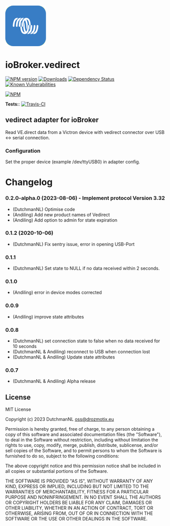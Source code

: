 ![Logo](admin/vedirect.png)
# ioBroker.vedirect

[![NPM version](http://img.shields.io/npm/v/iobroker.vedirect.svg)](https://www.npmjs.com/package/iobroker.vedirect)
[![Downloads](https://img.shields.io/npm/dm/iobroker.vedirect.svg)](https://www.npmjs.com/package/iobroker.vedirect)
[![Dependency Status](https://img.shields.io/david/DrozmotiX/iobroker.vedirect.svg)](https://david-dm.org/DrozmotiX/iobroker.vedirect)
[![Known Vulnerabilities](https://snyk.io/test/github/DrozmotiX/ioBroker.vedirect/badge.svg)](https://snyk.io/test/github/DrozmotiX/ioBroker.vedirect)

[![NPM](https://nodei.co/npm/iobroker.vedirect.png?downloads=true)](https://nodei.co/npm/iobroker.vedirect/)

**Tests:**: [![Travis-CI](http://img.shields.io/travis/DrozmotiX/ioBroker.vedirect/master.svg)](https://travis-ci.org/DrozmotiX/ioBroker.vedirect)

## vedirect adapter for ioBroker

Read VE.direct data from a Victron device with vedirect connector over USB <-> serial connection.

### Configuration

Set the proper device (example /dev/ttyUSB0) in adapter config.

# Changelog
<!--
    Placeholder for the next version (at the beginning of the line):
    ## __WORK IN PROGRESS__
-->
### 0.2.0-alpha.0 (2023-08-06) - Implement protocol Version 3.32
* (DutchmanNL) Optimise code
* (Andiling) Add new product names of Vedirect
* (Andiling) Add option to admin for state expiration

### 0.1.2 (2020-10-06)
* (DutchmanNL) Fix sentry issue, error in opening USB-Port

### 0.1.1
* (DutchmanNL) Set state to NULL if no data received within 2 seconds.

### 0.1.0
* (Andiling) error in device modes corrected

### 0.0.9
* (Andiling) improve state attributes

### 0.0.8
* (DutchmanNL) set connection state to false when no data received for 10 seconds
* (DutchmanNL & Andiling) reconnect to USB when connection lost
* (DutchmanNL & Andiling) Update state attributes

### 0.0.7
* (DutchmanNL & Andiling) Alpha release

## License
MIT License

Copyright (c) 2023 DutchmanNL <oss@drozmotix.eu>

Permission is hereby granted, free of charge, to any person obtaining a copy
of this software and associated documentation files (the "Software"), to deal
in the Software without restriction, including without limitation the rights
to use, copy, modify, merge, publish, distribute, sublicense, and/or sell
copies of the Software, and to permit persons to whom the Software is
furnished to do so, subject to the following conditions:

The above copyright notice and this permission notice shall be included in all
copies or substantial portions of the Software.

THE SOFTWARE IS PROVIDED "AS IS", WITHOUT WARRANTY OF ANY KIND, EXPRESS OR
IMPLIED, INCLUDING BUT NOT LIMITED TO THE WARRANTIES OF MERCHANTABILITY,
FITNESS FOR A PARTICULAR PURPOSE AND NONINFRINGEMENT. IN NO EVENT SHALL THE
AUTHORS OR COPYRIGHT HOLDERS BE LIABLE FOR ANY CLAIM, DAMAGES OR OTHER
LIABILITY, WHETHER IN AN ACTION OF CONTRACT, TORT OR OTHERWISE, ARISING FROM,
OUT OF OR IN CONNECTION WITH THE SOFTWARE OR THE USE OR OTHER DEALINGS IN THE
SOFTWARE.